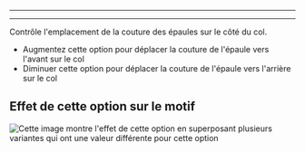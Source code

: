 ***

***

Contrôle l'emplacement de la couture des épaules sur le côté du col.

*   Augmentez cette option pour déplacer la couture de l'épaule vers l'avant sur le col
*   Diminuer cette option pour déplacer la couture de l'épaule vers l'arrière sur le col

## Effet de cette option sur le motif

![Cette image montre l'effet de cette option en superposant plusieurs variantes qui ont une valeur différente pour cette option](simone\_s3collar\_sample.svg "Effet de cette option sur le motif")
